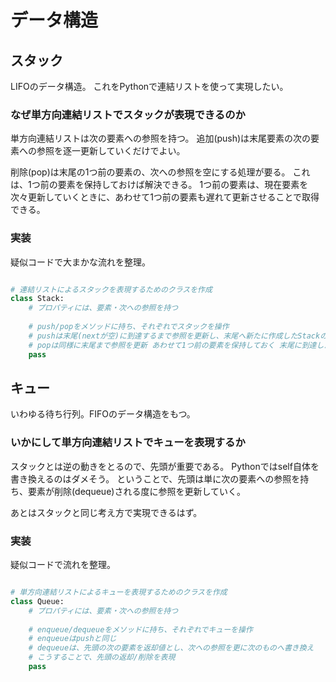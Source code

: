 # データ構造

## スタック

LIFOのデータ構造。
これをPythonで連結リストを使って実現したい。

### なぜ単方向連結リストでスタックが表現できるのか

単方向連結リストは次の要素への参照を持つ。
追加(push)は末尾要素の次の要素への参照を逐一更新していくだけでよい。

削除(pop)は末尾の1つ前の要素の、次への参照を空にする処理が要る。
これは、1つ前の要素を保持しておけば解決できる。
1つ前の要素は、現在要素を次々更新していくときに、あわせて1つ前の要素も遅れて更新させることで取得できる。

### 実装

疑似コードで大まかな流れを整理。

```Python

# 連結リストによるスタックを表現するためのクラスを作成
class Stack:
    # プロパティには、要素・次への参照を持つ
    
    # push/popをメソッドに持ち、それぞれでスタックを操作
    # pushは末尾(nextが空)に到達するまで参照を更新し、末尾へ新たに作成したStackのインスタンスを追加
    # popは同様に末尾まで参照を更新 あわせて1つ前の要素を保持しておく 末尾に到達したら、末尾の要素を返却し、1つ前の要素の次への参照を空とすることで削除を表現 
    pass
```


## キュー

いわゆる待ち行列。FIFOのデータ構造をもつ。

### いかにして単方向連結リストでキューを表現するか

スタックとは逆の動きをとるので、先頭が重要である。
Pythonではself自体を書き換えるのはダメそう。
ということで、先頭は単に次の要素への参照を持ち、要素が削除(dequeue)される度に参照を更新していく。

あとはスタックと同じ考え方で実現できるはず。

### 実装

疑似コードで流れを整理。

```Python

# 単方向連結リストによるキューを表現するためのクラスを作成
class Queue:
    # プロパティには、要素・次への参照を持つ
    
    # enqueue/dequeueをメソッドに持ち、それぞれでキューを操作
    # enqueueはpushと同じ
    # dequeueは、先頭の次の要素を返却値とし、次への参照を更に次のものへ書き換え
    # こうすることで、先頭の返却/削除を表現
    pass
```